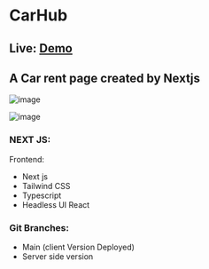 # CarHub

## Live: [Demo](https://next-car-hub-liard.vercel.app/)

## A Car rent page created by Nextjs

![image](https://github.com/patrick022/Next-CarHub/assets/50113800/9c2ec148-af12-4711-ab57-b467c89bedc9)



![image](https://github.com/patrick022/Next-CarHub/assets/50113800/599fb77b-e712-4294-ac9a-ed5879484aa3)


### NEXT JS:
  Frontend:
  - Next js
  - Tailwind CSS
  - Typescript
  - Headless UI React

### Git Branches:
  - Main (client Version Deployed)
  - Server side version

